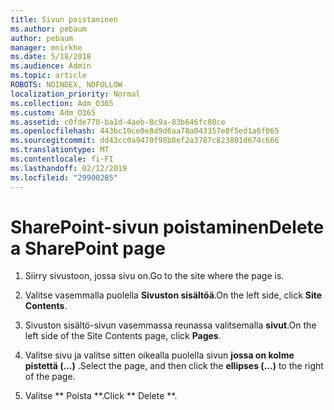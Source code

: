 ```yaml
---
title: Sivun poistaminen
ms.author: pebaum
author: pebaum
manager: mnirkhe
ms.date: 5/18/2018
ms.audience: Admin
ms.topic: article
ROBOTS: NOINDEX, NOFOLLOW
localization_priority: Normal
ms.collection: Adm_O365
ms.custom: Adm_O365
ms.assetid: c0fde770-ba1d-4aeb-8c9a-83b646fc80ce
ms.openlocfilehash: 443bc10ce0e8d9d6aa78a043357e0f5ed1a6f065
ms.sourcegitcommit: dd43cc0a9470f98b8ef2a3787c823801d674c666
ms.translationtype: MT
ms.contentlocale: fi-FI
ms.lasthandoff: 02/12/2019
ms.locfileid: "29900285"
---
```

# <a name="delete-a-sharepoint-page"></a><span data-ttu-id="789f2-102">SharePoint-sivun poistaminen</span><span class="sxs-lookup"><span data-stu-id="789f2-102">Delete a SharePoint page</span></span>

1. <span data-ttu-id="789f2-103">Siirry sivustoon, jossa sivu on.</span><span class="sxs-lookup"><span data-stu-id="789f2-103">Go to the site where the page is.</span></span>
    
2. <span data-ttu-id="789f2-104">Valitse vasemmalla puolella **Sivuston sisältöä**.</span><span class="sxs-lookup"><span data-stu-id="789f2-104">On the left side, click **Site Contents**.</span></span> 
    
3. <span data-ttu-id="789f2-105">Sivuston sisältö-sivun vasemmassa reunassa valitsemalla **sivut**.</span><span class="sxs-lookup"><span data-stu-id="789f2-105">On the left side of the Site Contents page, click **Pages**.</span></span> 
    
4. <span data-ttu-id="789f2-106">Valitse sivu ja valitse sitten oikealla puolella sivun **jossa on kolme pistettä (...)** .</span><span class="sxs-lookup"><span data-stu-id="789f2-106">Select the page, and then click the **ellipses (...)** to the right of the page.</span></span> 
    
5. <span data-ttu-id="789f2-107">Valitse \*\* Poista \*\*.</span><span class="sxs-lookup"><span data-stu-id="789f2-107">Click \*\* Delete \*\*.</span></span> 
    

